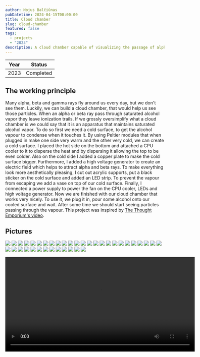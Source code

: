 ```yaml
---
author: Nojus Balčiūnas
pubDatetime: 2024-04-15T00:00:00
title: Cloud chamber
slug: cloud-chamber
featured: false
tags:
  - projects
  - "2023"
description: A cloud chamber capable of visualizing the passage of alpha and beta rays
---
```


| Year |  Status   |
| :--: | :-------: |
| 2023 | Completed |

## The working principle

Many alpha, beta and gamma rays fly around us every day, but we don't see them.
Luckily, we can build a cloud chamber, that would help us see those particles.
When an alpha or beta ray pass through saturated alcohol vapor they leave ionization trails.
If we grossly oversimplify what a cloud chamber is we could say that it is an apparatus that maintains saturated alcohol vapor.
To do so first we need a cold surface, to get the alcohol vapour to condense when it touches it.
By using Peltier modules that when plugged in make one side very warm and the other very cold, we can create a cold surface.
I placed the hot side on the bottom and attached a CPU cooler to it to disperse the heat and by dispersing it allowing the top to be even colder.
Also on the cold side I added a copper plate to make the cold surface bigger.
Furthermore, I added a high voltage generator to create an electric field which helps to attract alpha and beta rays.
To make everything look more aesthetically pleasing, I cut out acrylic supports, put a black sticker on the cold surface and added an LED strip.
To prevent the vapour from escaping we add a vase on top of our cold surface.
Finally, I connected a power supply to power the fan on the CPU cooler, LEDs and high voltage generator.
Now we are finished with our cloud chamber that works very nicely.
To use it, we plug it in, pour some alcohol onto our cooled surface and wait.
After some time we should start seeing particles passing through the vapour.
This project was inspired by [The Thought Emporium's video](https://www.youtube.com/watch?v=-Cu3wW8rNAs).

## Pictures

![](../../assets/images/cloud-chamber/1.jpg)
![](../../assets/images/cloud-chamber/2.jpg)
![](../../assets/images/cloud-chamber/3.jpg)
![](../../assets/images/cloud-chamber/4.jpg)
![](../../assets/images/cloud-chamber/5.jpg)
![](../../assets/images/cloud-chamber/6.jpg)
![](../../assets/images/cloud-chamber/7.jpg)
![](../../assets/images/cloud-chamber/8.jpg)
![](../../assets/images/cloud-chamber/9.jpg)
![](../../assets/images/cloud-chamber/10.jpg)
![](../../assets/images/cloud-chamber/11.jpg)
![](../../assets/images/cloud-chamber/12.jpg)
![](../../assets/images/cloud-chamber/13.jpg)
![](../../assets/images/cloud-chamber/14.jpg)
![](../../assets/images/cloud-chamber/15.jpg)
![](../../assets/images/cloud-chamber/16.jpg)
![](../../assets/images/cloud-chamber/17.jpg)
![](../../assets/images/cloud-chamber/18.jpg)
![](../../assets/images/cloud-chamber/19.jpg)
![](../../assets/images/cloud-chamber/20.jpg)
![](../../assets/images/cloud-chamber/21.jpg)
![](../../assets/images/cloud-chamber/22.jpg)
![](../../assets/images/cloud-chamber/23.jpg)
![](../../assets/images/cloud-chamber/24.jpg)
![](../../assets/images/cloud-chamber/25.jpg)
![](../../assets/images/cloud-chamber/26.jpg)
![](../../assets/images/cloud-chamber/27.jpg)
![](../../assets/images/cloud-chamber/28.jpg)
![](../../assets/images/cloud-chamber/29.jpg)
![](../../assets/images/cloud-chamber/30.jpg)
![](../../assets/images/cloud-chamber/31.jpg)
![](../../assets/images/cloud-chamber/32.jpg)
![](../../assets/images/cloud-chamber/33.jpg)
![](../../assets/images/cloud-chamber/34.jpg)
![](../../assets/images/cloud-chamber/35.jpg)
![](../../assets/images/cloud-chamber/36.jpg)
![](../../assets/images/cloud-chamber/37.jpg)
![](../../assets/images/cloud-chamber/38.jpg)

<center>
<video width="600" height="auto" controls>
  <source src="/assets/cloud-chamber/1.mp4" type="video/mp4">
</video>
</center>
